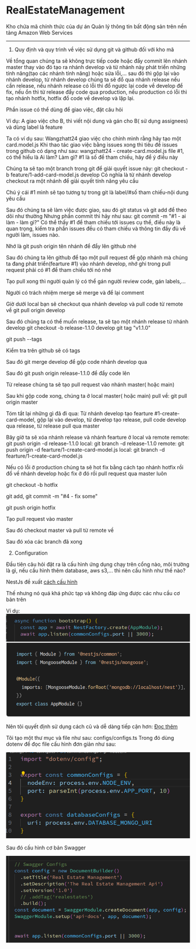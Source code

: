 # RealEstateManagement
Kho chứa mã chính thức của dự án Quản lý thông tin bất động sản trên nền tảng Amazon Web Services
<hr />

1. Quy định và quy trình về việc sử dụng git và github đối với kho mã

Về tổng quan chúng ta sẽ không trực tiếp code hoặc đẩy commit lên nhánh master thay vào đó tạo ra nhánh develop và từ nhánh này phát triển những tính năng(tạo các nhánh tính năng) hoặc sửa lỗi,... sau đó thì gộp lại vào nhánh develop, từ nhánh develop chúng ta sẽ đổ qua nhánh release nếu cần release, nếu nhánh release có lỗi thì đổ ngược lại code về develop để fix, nếu ổn thì từ release đẩy code qua production, nếu production có lỗi thì tạo nhánh hotfix, hotfix đổ code về develop và lặp lại.

Phần issue có thể dùng để giao việc, đặt câu hỏi

Ví dụ: A giao việc cho B, thì viết nội dung và gán cho B( sử dụng assignees) và dùng label là feature

Ta có ví dụ sau: Wangzhatt24 giao việc cho chính mình rằng hãy tạo một card.model.js
Khi thao tác giao việc bằng issues xong thì tiêu đề issues trong github có dạng như sau: wangzhatt24 - create-card.model.js file #1, có thể hiểu là Ai làm? Làm gì? #1 là số để tham chiếu, hãy để ý điều này

Chúng ta sẽ tạo một branch trong git để giải quyết issue này: git checkout -b feature/1-add-card-model.js develop
Có nghĩa là từ nhánh develop checkout ra một nhánh để giải quyết tính năng yêu cầu

Chú ý cái #1 mình sẽ tạo tương tự trong git là label/#số tham chiếu-nội dung yêu cầu

Sau đó chúng ta sẽ làm việc được giao, sau đó git status và git add để theo dõi như thường
Nhưng phần commit thì hãy như sau: git commit -m "#1 - ai làm - làm gì?"
Có thể thấy #1 để tham chiếu tới issues cụ thể, điều này là quan trọng, kiểm tra phần issues đều có tham chiếu và thông tin đầy đủ về người làm, issues nào.

Nhớ là git push origin tên nhánh để đẩy lên github nhé

Sau đó chúng ta lên github để tạo một pull request để gộp nhánh mà chúng ta đang phát triển(fearture #1) vào nhánh develop, nhớ ghi trong pull request phải có #1 để tham chiếu tới nó nhé

Tạo pull xong thì người quản lý có thể gán người review code, gán labels,...

Người có trách nhiệm merge sẽ merge và để lại comment

Giờ dưới local bạn sẽ checkout qua nhánh develop và pull code từ remote về git pull origin develop

Sau đó chúng ta có thể muốn release, ta sẽ tạo một nhánh release từ nhánh develop
git checkout -b release-1.1.0 develop
git tag "v1.1.0"

git push --tags

Kiểm tra trên github sẽ có tags

Sau đó git merge develop để gộp code nhánh develop qua

Sau đó git push origin release-1.1.0 để đẩy code lên

Từ release chúng ta sẽ tạo pull request vào nhánh master( hoặc main) 

Sau khi gộp code xong, chúng ta ở local master( hoặc main) pull về: git pull origin master

Tóm tắt lại những gì đã đi qua: Từ nhánh develop tạo fearture #1-create-card-model, gộp lại vào develop, từ develop tạo release, pull code develop qua release, từ release pull qua master

Bây giờ ta sẽ xóa nhánh release và nhánh fearture ở local và remote
remote: git push origin -d release-1.1.0
local: git branch -d release-1.1.0 
remote: git push origin -d fearture/1-create-card-model.js 
local: git branch -d fearture/1-create-card-model.js 

Nếu có lỗi ở production chúng ta sẽ hot fix bằng cách tạo nhánh hotfix rồi đổ về nhánh develop hoặc fix ở đó rồi pull request qua master luôn

git checkout -b hotfix

git add, git commit -m "#4 - fix some"

git push origin hotfix

Tạo pull request vào master

Sau đó checkout master và pull từ remote về

Sau đó xóa các branch đã xong

2. Configuration

Đầu tiên câu hỏi đặt ra là cấu hình ứng dụng chạy trên cổng nào, môi trường là gì, nếu cấu hình thêm database, aws s3,... thì nên cấu hình như thế nào?

NestJs đề xuất [cách cấu hình](https://docs.nestjs.com/techniques/configuration)

Thế nhưng nó quá khá phức tạp và không đáp ứng được các nhu cầu cơ bản trên

Ví dụ: ![Khó để cấu hình cổng đơn giản](./assets/images/main-dotenv-questioningioning.png)
![NestJs hướng dẫn cấu hình mongodb](./assets/images/how-nestjs-config-mongodb.png)

Nên tôi quyết định sử dụng cách cũ và dễ dàng tiếp cận hơn:
[Đọc thêm](https://medium.com/@datails/nestjs-keep-it-simple-stupid-4101d8bdf59c)

Tôi tạo một thư mục và file như sau: configs/configs.ts
Trong đó dùng dotenv để đọc file cấu hình đơn giản như sau:

![Cấu hình đơn giản](./assets/images/how-i-configed-dotenv.png)

Sau đó cấu hình cơ bản Swagger

![Cơ bản swagger](./assets/images/swagger-configs.png)